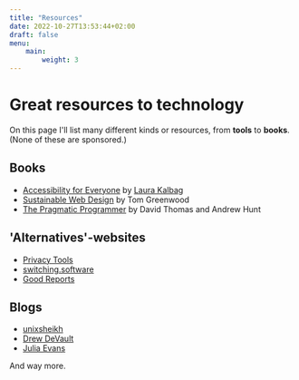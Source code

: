 ```yaml
---
title: "Resources"
date: 2022-10-27T13:53:44+02:00
draft: false
menu:
    main:
        weight: 3
---
```


# Great resources to technology

On this page I'll list many different kinds or resources, from **tools** to **books**.
(None of these are sponsored.)

## Books

- [Accessibility for Everyone](https://abookapart.com/products/accessibility-for-everyone) by [Laura Kalbag](https://laurakalbag.com/)
- [Sustainable Web Design](https://abookapart.com/products/accessibility-for-everyone) by Tom Greenwood
- [The Pragmatic Programmer](https://pragprog.com/titles/tpp20/the-pragmatic-programmer-20th-anniversary-edition/) by David Thomas and Andrew Hunt

## 'Alternatives'-websites

- [Privacy Tools](https://www.privacytools.io/)
- [switching.software](https://switching.software/)
- [Good Reports](https://goodreports.com/)

## Blogs

- [unixsheikh](https://unixsheikh.com/)
- [Drew DeVault](https://drewdevault.com/)
- [Julia Evans](https://jvns.ca/)

And way more.
